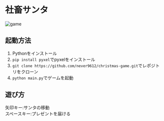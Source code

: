 # 社畜サンタ
![game](https://raw.githubusercontent.com/never9612/christmas-game/master/game.gif)
## 起動方法
1. Pythonをインストール
2. `pip install pyxel`でpyxelをインストール
3. `git clone https://github.com/never9612/christmas-game.git`でレポジトリをクローン
3. `python main.py`でゲームを起動
## 遊び方
矢印キー:サンタの移動  
スペースキー:プレゼントを届ける